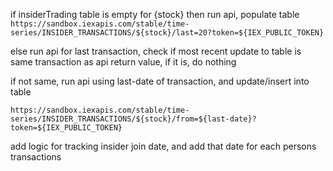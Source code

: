 if insiderTrading table is empty for {stock} then run api, populate table
`https://sandbox.iexapis.com/stable/time-series/INSIDER_TRANSACTIONS/${stock}/last=20?token=${IEX_PUBLIC_TOKEN}`


else run api for last transaction, check if most recent update to table is same transaction as api return value, if it is, do nothing

if not same, run api using last-date of transaction, and update/insert into table

`https://sandbox.iexapis.com/stable/time-series/INSIDER_TRANSACTIONS/${stock}/from=${last-date}?token=${IEX_PUBLIC_TOKEN}`


add logic for tracking insider join date, and add that date for each persons transactions
